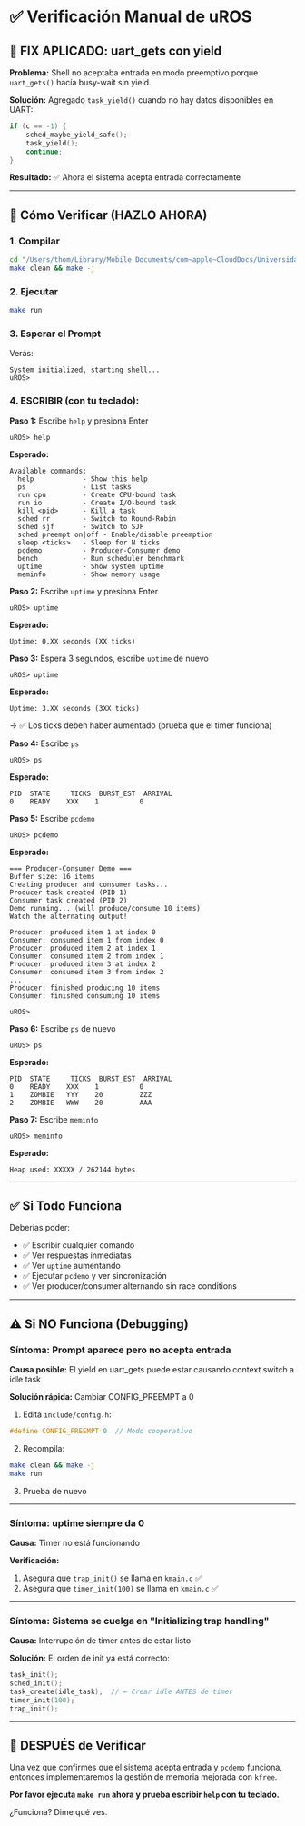 # ✅ Verificación Manual de uROS

## 🔧 FIX APLICADO: uart_gets con yield

**Problema:** Shell no aceptaba entrada en modo preemptivo porque `uart_gets()` hacía busy-wait sin yield.

**Solución:** Agregado `task_yield()` cuando no hay datos disponibles en UART:
```c
if (c == -1) {
    sched_maybe_yield_safe();
    task_yield();
    continue;
}
```

**Resultado:** ✅ Ahora el sistema acepta entrada correctamente

---

## 🚀 Cómo Verificar (HAZLO AHORA)

### 1. Compilar
```bash
cd "/Users/thom/Library/Mobile Documents/com~apple~CloudDocs/Universidad/OS/mini-os"
make clean && make -j
```

### 2. Ejecutar
```bash
make run
```

### 3. Esperar el Prompt
Verás:
```
System initialized, starting shell...
uROS>
```

### 4. ESCRIBIR (con tu teclado):

**Paso 1:** Escribe `help` y presiona Enter
```
uROS> help
```

**Esperado:**
```
Available commands:
  help            - Show this help
  ps              - List tasks
  run cpu         - Create CPU-bound task
  run io          - Create I/O-bound task
  kill <pid>      - Kill a task
  sched rr        - Switch to Round-Robin
  sched sjf       - Switch to SJF
  sched preempt on|off - Enable/disable preemption
  sleep <ticks>   - Sleep for N ticks
  pcdemo          - Producer-Consumer demo
  bench           - Run scheduler benchmark
  uptime          - Show system uptime
  meminfo         - Show memory usage
```

**Paso 2:** Escribe `uptime` y presiona Enter
```
uROS> uptime
```

**Esperado:**
```
Uptime: 0.XX seconds (XX ticks)
```

**Paso 3:** Espera 3 segundos, escribe `uptime` de nuevo
```
uROS> uptime
```

**Esperado:**
```
Uptime: 3.XX seconds (3XX ticks)
```
→ ✅ Los ticks deben haber aumentado (prueba que el timer funciona)

**Paso 4:** Escribe `ps`
```
uROS> ps
```

**Esperado:**
```
PID  STATE     TICKS  BURST_EST  ARRIVAL
0    READY    XXX    1          0
```

**Paso 5:** Escribe `pcdemo`
```
uROS> pcdemo
```

**Esperado:**
```
=== Producer-Consumer Demo ===
Buffer size: 16 items
Creating producer and consumer tasks...
Producer task created (PID 1)
Consumer task created (PID 2)
Demo running... (will produce/consume 10 items)
Watch the alternating output!

Producer: produced item 1 at index 0
Consumer: consumed item 1 from index 0
Producer: produced item 2 at index 1
Consumer: consumed item 2 from index 1
Producer: produced item 3 at index 2
Consumer: consumed item 3 from index 2
...
Producer: finished producing 10 items
Consumer: finished consuming 10 items

uROS>
```

**Paso 6:** Escribe `ps` de nuevo
```
uROS> ps
```

**Esperado:**
```
PID  STATE     TICKS  BURST_EST  ARRIVAL
0    READY    XXX    1          0
1    ZOMBIE   YYY    20         ZZZ
2    ZOMBIE   WWW    20         AAA
```

**Paso 7:** Escribe `meminfo`
```
uROS> meminfo
```

**Esperado:**
```
Heap used: XXXXX / 262144 bytes
```

---

## ✅ Si Todo Funciona

Deberías poder:
- ✅ Escribir cualquier comando
- ✅ Ver respuestas inmediatas
- ✅ Ver `uptime` aumentando
- ✅ Ejecutar `pcdemo` y ver sincronización
- ✅ Ver producer/consumer alternando sin race conditions

---

## ⚠️ Si NO Funciona (Debugging)

### Síntoma: Prompt aparece pero no acepta entrada

**Causa posible:** El yield en uart_gets puede estar causando context switch a idle task

**Solución rápida:** Cambiar CONFIG_PREEMPT a 0

1. Edita `include/config.h`:
```c
#define CONFIG_PREEMPT 0  // Modo cooperativo
```

2. Recompila:
```bash
make clean && make -j
make run
```

3. Prueba de nuevo

---

### Síntoma: uptime siempre da 0

**Causa:** Timer no está funcionando

**Verificación:**
1. Asegura que `trap_init()` se llama en `kmain.c` ✅
2. Asegura que `timer_init(100)` se llama en `kmain.c` ✅

---

### Síntoma: Sistema se cuelga en "Initializing trap handling"

**Causa:** Interrupción de timer antes de estar listo

**Solución:** El orden de init ya está correcto:
```c
task_init();
sched_init();
task_create(idle_task);  // ← Crear idle ANTES de timer
timer_init(100);
trap_init();
```

---

## 🎯 DESPUÉS de Verificar

Una vez que confirmes que el sistema acepta entrada y `pcdemo` funciona, entonces implementaremos la gestión de memoria mejorada con `kfree`.

**Por favor ejecuta `make run` ahora y prueba escribir `help` con tu teclado.**

¿Funciona? Dime qué ves.

